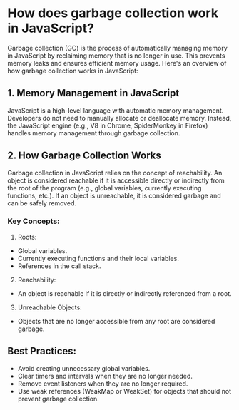 # How does garbage collection work in JavaScript?
Garbage collection (GC) is the process of automatically managing memory in JavaScript by reclaiming memory that is no longer in use. This prevents memory leaks and ensures efficient memory usage. Here's an overview of how garbage collection works in JavaScript:

## 1. Memory Management in JavaScript
JavaScript is a high-level language with automatic memory management. Developers do not need to manually allocate or deallocate memory. Instead, the JavaScript engine (e.g., V8 in Chrome, SpiderMonkey in Firefox) handles memory management through garbage collection.

## 2. How Garbage Collection Works
Garbage collection in JavaScript relies on the concept of reachability. An object is considered reachable if it is accessible directly or indirectly from the root of the program (e.g., global variables, currently executing functions, etc.). If an object is unreachable, it is considered garbage and can be safely removed.

### Key Concepts:
1. Roots:
- Global variables.
- Currently executing functions and their local variables.
- References in the call stack.

2. Reachability:
- An object is reachable if it is directly or indirectly referenced from a root.

3. Unreachable Objects:
- Objects that are no longer accessible from any root are considered garbage.


## Best Practices:
- Avoid creating unnecessary global variables.
- Clear timers and intervals when they are no longer needed.
- Remove event listeners when they are no longer required.
- Use weak references (WeakMap or WeakSet) for objects that should not prevent garbage collection.
